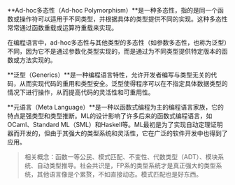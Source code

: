 **Ad-hoc多态性（Ad-hoc Polymorphism）**是一种多态性，指的是同一个函数或操作符可以适用于不同类型，并根据具体的类型提供不同的实现。这种多态性常常通过函数重载或运算符重载来实现。

在编程语言中，ad-hoc多态性与其他类型的多态性（如参数多态性，也称为泛型）不同，因为它不是通过参数化类型实现的，而是通过为不同类型提供特定版本的函数或方法实现的。

**泛型（Generics）**是一种编程语言特性，允许开发者编写与类型无关的代码，从而实现代码的重用和类型安全。泛型使得程序可以在不指定具体数据类型的情况下进行操作，从而提高代码的灵活性和可重用性。

**元语言（Meta Language）**是一种以函数式编程为主的编程语言家族，它的特点是强类型和类型推断。ML的设计影响了许多后来的函数式编程语言，如OCaml、Standard ML（SML）和Haskell等。ML最初是为了实现自动定理证明器而开发的，但由于其强大的类型系统和灵活性，它在广泛的软件开发中也得到了应用。

> 相关概念：函数一等公民、模式匹配、不变性、代数类型（ADT）、模块系统、自动类型推导。社会共识是，FP系的类型系统才是真正强大的类型系统，其他语言像是个累赘，不如直接动态。模式匹配也是好东西。
